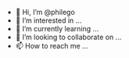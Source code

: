 - 👋 Hi, I’m @philego
- 👀 I’m interested in ...
- 🌱 I’m currently learning ...
- 💞️ I’m looking to collaborate on ...
- 📫 How to reach me ...

<!---
philego/philego is a ✨ special ✨ repository because its `README.md` (this file) appears on your GitHub profile.
You can click the Preview link to take a look at your changes.
--->
